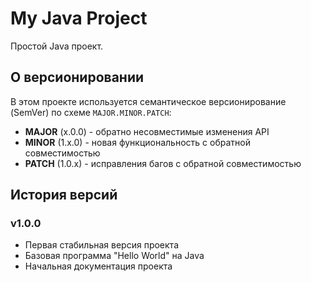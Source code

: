 # My Java Project

Простой Java проект.

## О версионировании

В этом проекте используется семантическое версионирование (SemVer) по схеме `MAJOR.MINOR.PATCH`:

- **MAJOR** (x.0.0) - обратно несовместимые изменения API
- **MINOR** (1.x.0) - новая функциональность с обратной совместимостью
- **PATCH** (1.0.x) - исправления багов с обратной совместимостью

## История версий

### v1.0.0
- Первая стабильная версия проекта
- Базовая программа "Hello World" на Java
- Начальная документация проекта

